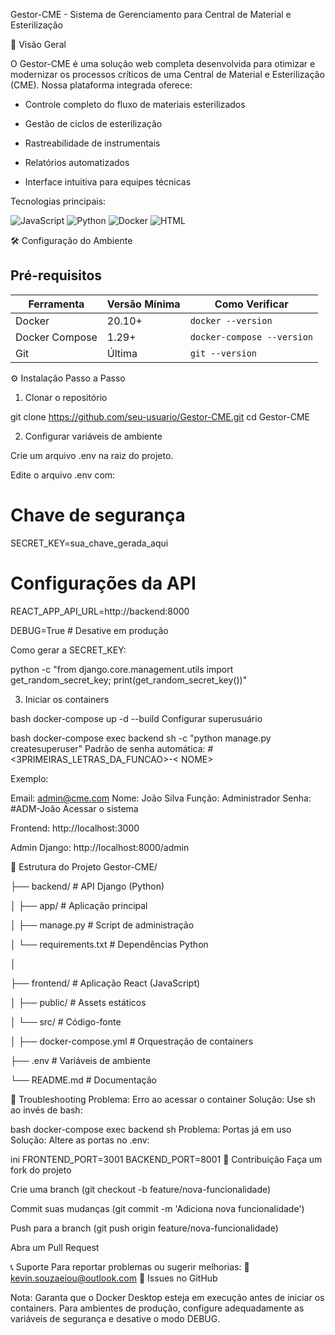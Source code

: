 Gestor-CME - Sistema de Gerenciamento para Central de Material e Esterilização

🚀 Visão Geral

O Gestor-CME é uma solução web completa desenvolvida para otimizar e modernizar os processos críticos de uma Central de Material e Esterilização (CME). Nossa plataforma integrada oferece:

 - Controle completo do fluxo de materiais esterilizados

 - Gestão de ciclos de esterilização

 - Rastreabilidade de instrumentais

 - Relatórios automatizados

 - Interface intuitiva para equipes técnicas

Tecnologias principais:

![JavaScript](https://img.shields.io/badge/JavaScript-60.4%25-yellow)
![Python](https://img.shields.io/badge/Python-37.2%25-blue)
![Docker](https://img.shields.io/badge/Docker-1.6%25-lightblue)
![HTML](https://img.shields.io/badge/HTML-0.8%25-orange)

🛠 Configuração do Ambiente

## Pré-requisitos

| Ferramenta       | Versão Mínima | Como Verificar         |
|------------------|---------------|------------------------|
| Docker           | 20.10+        | `docker --version`     |
| Docker Compose   | 1.29+         | `docker-compose --version` |
| Git              | Última        | `git --version`        |

⚙️ Instalação Passo a Passo

1. Clonar o repositório

git clone https://github.com/seu-usuario/Gestor-CME.git
cd Gestor-CME

2. Configurar variáveis de ambiente

Crie um arquivo .env na raiz do projeto.

Edite o arquivo .env com:

# Chave de segurança
SECRET_KEY=sua_chave_gerada_aqui

# Configurações da API
REACT_APP_API_URL=http://backend:8000

DEBUG=True  # Desative em produção

Como gerar a SECRET_KEY:

python -c "from django.core.management.utils import get_random_secret_key; print(get_random_secret_key())"


3. Iniciar os containers

bash
docker-compose up -d --build
Configurar superusuário

bash
docker-compose exec backend sh -c "python manage.py createsuperuser"
Padrão de senha automática:
#<3PRIMEIRAS_LETRAS_DA_FUNCAO>-< NOME>

Exemplo:

Email: admin@cme.com
Nome: João Silva
Função: Administrador
Senha: #ADM-João
Acessar o sistema

Frontend: http://localhost:3000

Admin Django: http://localhost:8000/admin

📂 Estrutura do Projeto
Gestor-CME/

├── backend/               # API Django (Python)

│       ├── app/               # Aplicação principal

│       ├── manage.py          # Script de administração

│       └── requirements.txt   # Dependências Python

│

├── frontend/              # Aplicação React (JavaScript)

│       ├── public/            # Assets estáticos

│      └── src/               # Código-fonte

│
├── docker-compose.yml     # Orquestração de containers

├── .env                   # Variáveis de ambiente

└── README.md              # Documentação

🔧 Troubleshooting
Problema: Erro ao acessar o container
Solução: Use sh ao invés de bash:

bash
docker-compose exec backend sh
Problema: Portas já em uso
Solução: Altere as portas no .env:

ini
FRONTEND_PORT=3001
BACKEND_PORT=8001
🤝 Contribuição
Faça um fork do projeto

Crie uma branch (git checkout -b feature/nova-funcionalidade)

Commit suas mudanças (git commit -m 'Adiciona nova funcionalidade')

Push para a branch (git push origin feature/nova-funcionalidade)

Abra um Pull Request

📞 Suporte
Para reportar problemas ou sugerir melhorias:
📧 kevin.souzaeiou@outlook.com
📌 Issues no GitHub

Nota: Garanta que o Docker Desktop esteja em execução antes de iniciar os containers. Para ambientes de produção, configure adequadamente as variáveis de segurança e desative o modo DEBUG.